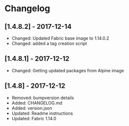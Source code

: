 # Changelog

## [1.4.8.2] - 2017-12-14

* Changed: Updated Fabric base image to 1.14.0.2
* Changed: added a tag creation script

## [1.4.8.1] - 2017-12-12

* Changed: Getting updated packages from Alpine image

## [1.4.8] - 2017-12-12

* Removed: bumpversion details
* Added: CHANGELOG.md
* Added: version.json
* Updated: Readme instructions
* Updated: Fabric 1.14.0
